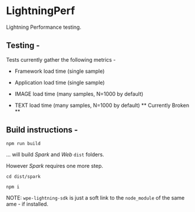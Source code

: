 # LightningPerf
Lightning Performance testing.

## Testing - 

Tests currently gather the following metrics -

- Framework load time (single sample)

- Application load time (single sample)

- IMAGE load time (many samples, N=1000 by default)

- TEXT load time (many samples, N=1000 by default) ** Currently Broken **


## Build instructions -


```npm run build```

... will build *Spark* and *Web* `dist` folders.

However *Spark* requires one more step.

`cd dist/spark`

`npm i`

NOTE:  `wpe-lightning-sdk` is just a soft link to the `node_module` of the same ame - if installed.

